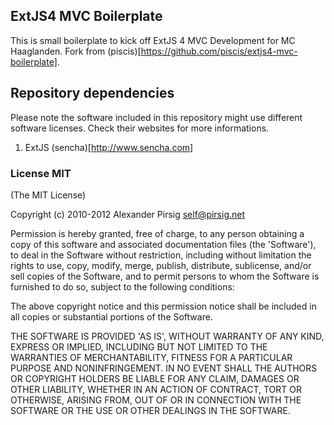 ## ExtJS4 MVC Boilerplate

This is small boilerplate to kick off ExtJS 4 MVC Development for MC Haaglanden. 
Fork from (piscis)[https://github.com/piscis/extjs4-mvc-boilerplate]. 

## Repository dependencies

Please note the software included in this repository might use different software licenses.
Check their websites for more informations.

  1. ExtJS (sencha)[http://www.sencha.com]

### License MIT
(The MIT License)

Copyright (c) 2010-2012 Alexander Pirsig <self@pirsig.net>

Permission is hereby granted, free of charge, to any person obtaining
a copy of this software and associated documentation files (the
'Software'), to deal in the Software without restriction, including
without limitation the rights to use, copy, modify, merge, publish,
distribute, sublicense, and/or sell copies of the Software, and to
permit persons to whom the Software is furnished to do so, subject to
the following conditions:

The above copyright notice and this permission notice shall be
included in all copies or substantial portions of the Software.

THE SOFTWARE IS PROVIDED 'AS IS', WITHOUT WARRANTY OF ANY KIND,
EXPRESS OR IMPLIED, INCLUDING BUT NOT LIMITED TO THE WARRANTIES OF
MERCHANTABILITY, FITNESS FOR A PARTICULAR PURPOSE AND NONINFRINGEMENT.
IN NO EVENT SHALL THE AUTHORS OR COPYRIGHT HOLDERS BE LIABLE FOR ANY
CLAIM, DAMAGES OR OTHER LIABILITY, WHETHER IN AN ACTION OF CONTRACT,
TORT OR OTHERWISE, ARISING FROM, OUT OF OR IN CONNECTION WITH THE
SOFTWARE OR THE USE OR OTHER DEALINGS IN THE SOFTWARE.
